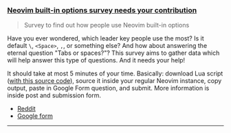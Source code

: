 <h3 id="help-neovim-builtin-options-survey">
  <a href="help-neovim-builtin-options-survey">
    <span class="icon-text">
      <span class="icon">
        <i class="fa-solid fa-handshake-angle"></i>
      </span>
      <span>Neovim built-in options survey needs your contribution</span>
    </span>
  </a>
</h3>

> Survey to find out how people use Neovim built-in options

Have you ever wondered, which leader key people use the most? Is it default `\`, `<Space>`, `,`, or something else? And
how about answering the eternal question "Tabs or spaces?"? This survey aims to gather data which will help answer this
type of questions. And it needs your help!

It should take at most 5 minutes of your time. Basically: download Lua script
([with this source code](https://gist.github.com/echasnovski/493329c67050e9dcc5546815f31179d0)), source it inside your
regular Neovim instance, copy output, paste in Google Form question, and submit. More information is inside post and
submission form.

- [Reddit](https://www.reddit.com/r/neovim/comments/z1tmjg/neovim_builtin_options_survey_needs_your/)
- [Google form](https://forms.gle/ciFiJ6z1VaQe8iN56)

---
